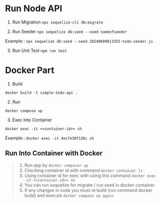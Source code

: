 # Run Node API

1. Run Migration
`npx sequelize-cli db:migrate`

2. Run Seeder
`npx sequelize db:seed --seed nameofseeder`

Example : 
`npx sequelize db:seed --seed 20240609013355-todo-seeder.js`

3. Run Unit Test
`npm run test`


# Docker Part

1. Build

`docker build -t simple-todo-api .`

2. Run

`docker compose up`

3. Exec Into Container

`docker exec -it <<container-id>> sh`

Example : `docker exec -it 4ec7e30f126c sh`

## Run Into Container with Docker

> 1. Run app by `docker composer up`
> 2. Checking container id with command `docker container ls`
> 3. Using container id for exec with using this command `docker exec -it <<container-id>> sh`
> 4. You can run sequelize for migrate / run seed in docker container
> 5. If any changes in code you must re build (run command docker build) and execute `docker compose up again`


